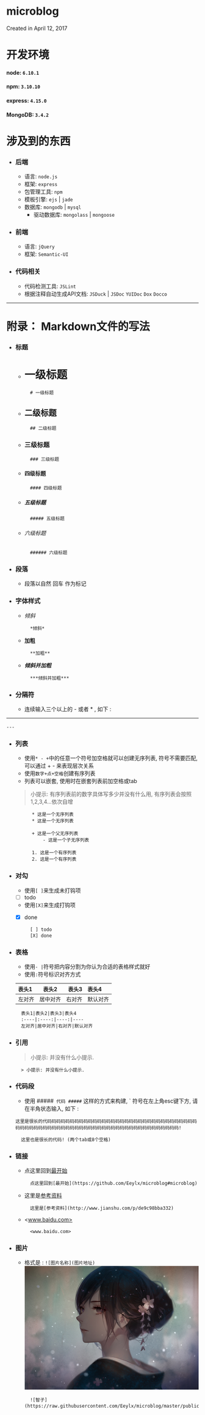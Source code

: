 # microblog
Created in  April 12, 2017

# 开发环境
#### node: `6.10.1`
#### npm: `3.10.10`
#### express: `4.15.0`
#### MongoDB: `3.4.2`

# 涉及到的东西
+ ### 后端
    - 语言: `node.js`
    - 框架: `express`
    - 包管理工具: `npm`
    - 模板引擎: `ejs` 	| `jade`
    - 数据库: `mongodb` | `mysql`
        * 驱动数据库: `mongolass` | `mongoose`
+ ### 前端
    - 语言: `jQuery`
    - 框架: `Semantic-UI`
+ ### 代码相关
    - 代码检测工具: `JSLint`
    - 根据注释自动生成API文档: `JSDuck` | `JSDoc` `YUIDoc` `Dox` `Docco`
    
- - - - - - -

# 附录： Markdown文件的写法

+ ### 标题
    - # 一级标题        
            # 一级标题
    - ## 二级标题
            ## 二级标题
    - ### 三级标题
            ### 三级标题
    - #### 四级标题
            #### 四级标题
    - ##### 五级标题
            ##### 五级标题
    - ###### 六级标题
            ###### 六级标题


+ ### 段落
    - 段落以自然 回车 作为标记


+ ### 字体样式
    - *倾斜*
    
            *倾斜*
            
    - **加粗**
    
            **加粗**
    
    - ***倾斜并加粗***
    
            ***倾斜并加粗***


+ ### 分隔符
    - 连续输入三个以上的 - 或者 * , 如下 : 
    
---

    ---


+ ### 列表
    - 使用`* - +`中的任意一个符号加空格就可以创建无序列表, 符号不需要匹配, 可以通过 + - 来表现层次关系
    - 使用`数字+点+空格`创建有序列表
    - 列表可以嵌套, 使用时在嵌套列表前加空格或tab
    > 小提示: 有序列表前的数字具体写多少并没有什么用, 有序列表会按照1,2,3,4...依次自增 
    
            * 这是一个无序列表
            * 这是一个无序列表
            
            + 这是一个父无序列表
                - 这是一个子无序列表

            1. 这是一个有序列表
            2. 这是一个有序列表

+ ### 对勾
    - 使用`[ ]`来生成未打钩项
    - [ ] todo
    - 使用`[X]`来生成打钩项
    - [X] done
    
            [ ] todo
            [X] done
           

+ ### 表格
    - 使用`- |`符号把内容分割为你认为合适的表格样式就好
    - 使用`:`符号标识对齐方式
    
    表头1|表头2|表头3|表头4
    :----|:----:|----:|----
    左对齐|居中对齐|右对齐|默认对齐

        表头1|表头2|表头3|表头4
        :----|:----:|----:|----
        左对齐|居中对齐|右对齐|默认对齐


+ ### 引用
    > 小提示: 并没有什么小提示.

        > 小提示: 并没有什么小提示.


+ ### 代码段
    - 使用
    #####```
    代码
    #####```
    这样的方式来构建, ` 符号在左上角esc键下方, 请在半角状态输入, 如下 : 

    ```
    这里是很长的代码码码码码码码码码码码码码码码码码码码码码码码码码码码码码码码码码码码码码码码码码码码码码码码码码码码码码码码码码码码码码码码码码码码码码!
    ```

        这里也是很长的代码! (两个tab或8个空格)


+ ### 链接
    - 点这里回到[最开始](https://github.com/Eeylx/microblog#microblog)
    
            点这里回到[最开始](https://github.com/Eeylx/microblog#microblog)

    - 这里是[参考资料](http://www.jianshu.com/p/de9c98bba332)

            这里是[参考资料](http://www.jianshu.com/p/de9c98bba332)

    - <www.baidu.com>
    
            <www.baidu.com>


+ ### 图片
    - 格式是 : `![图片名称](图片地址)`
    ![图片名称](https://raw.githubusercontent.com/Eeylx/microblog/master/public/README_images/id%3D52520072.jpg)
    
            ![智子](https://raw.githubusercontent.com/Eeylx/microblog/master/public/README_images/id%3D52520072.jpg)

